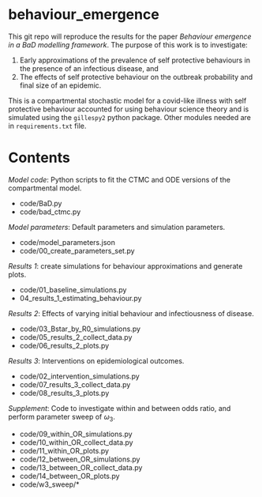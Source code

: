 # behaviour_emergence

This git repo will reproduce the results for the paper *Behaviour emergence in a BaD modelling framework*.  The purpose of this work is to investigate:

1. Early approximations of the prevalence of self protective behaviours in the presence of an infectious disease, and
2. The effects of self protective behaviour on the outbreak probability and final size of an epidemic.

This is a compartmental stochastic model for a covid-like illness with self protective behaviour accounted for using behaviour science theory and is simulated using the `gillespy2` python package.  Other modules needed are in `requirements.txt` file.


# Contents

*Model code*: Python scripts to fit the CTMC and ODE versions of the compartmental model. 

- code/BaD.py
- code/bad_ctmc.py

*Model parameters*: Default parameters and simulation parameters.

- code/model_parameters.json
- code/00_create_parameters_set.py

*Results 1*: create simulations for behaviour approximations and generate plots.

- code/01_baseline_simulations.py
- 04_results_1_estimating_behaviour.py

*Results 2*: Effects of varying initial behaviour and infectiousness of disease.

- code/03_Bstar_by_R0_simulations.py
- code/05_results_2_collect_data.py
- code/06_results_2_plots.py

*Results 3*: Interventions on epidemiological outcomes.

- code/02_intervention_simulations.py
- code/07_results_3_collect_data.py
- code/08_results_3_plots.py

*Supplement*: Code to investigate within and between odds ratio, and perform parameter sweep of $\omega_3$.

- code/09_within_OR_simulations.py
- code/10_within_OR_collect_data.py
- code/11_within_OR_plots.py
- code/12_between_OR_simulations.py
- code/13_between_OR_collect_data.py
- code/14_between_OR_plots.py
- code/w3_sweep/*

